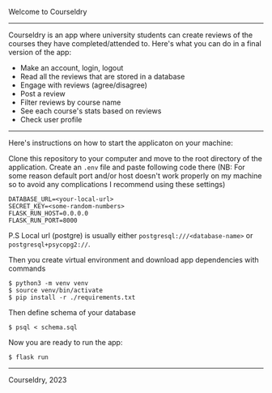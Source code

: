 Welcome to Courseldry

---

Courseldry is an app where university students can create reviews of the courses they have completed/attended to.
Here's what you can do in a final version of the app:

- Make an account, login, logout
- Read all the reviews that are stored in a database
- Engage with reviews (agree/disagree)
- Post a review
- Filter reviews by course name
- See each course's stats based on reviews
- Check user profile

---

Here's instructions on how to start the applicaton on your machine:

Clone this repository to your computer and move to the root directory of the application.
Create an `.env` file and paste following code there (NB: For some reason default port 
and/or host doesn't work properly on my machine so to avoid any complications I recommend
using these settings)

```
DATABASE_URL=<your-local-url>
SECRET_KEY=<some-random-numbers>
FLASK_RUN_HOST=0.0.0.0
FLASK_RUN_PORT=8000
```
P.S Local url (postgre) is usually either `postgresql:///<database-name>` or `postgresql+psycopg2://`.

Then you create virtual environment and download app dependencies with commands

```
$ python3 -m venv venv
$ source venv/bin/activate
$ pip install -r ./requirements.txt
```

Then define schema of your database

```
$ psql < schema.sql
```

Now you are ready to run the app:

```
$ flask run
```

---

Courseldry, 2023
